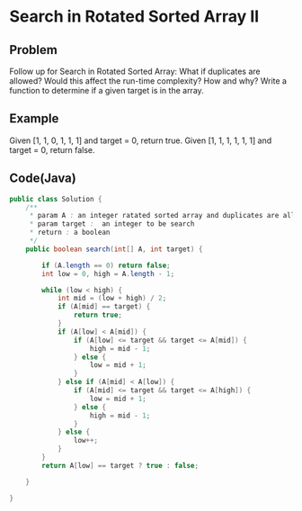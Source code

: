 Search in Rotated Sorted Array II
===

## Problem

Follow up for Search in Rotated Sorted Array:
What if duplicates are allowed?
Would this affect the run-time complexity? How and why?
Write a function to determine if a given target is in the array.


## Example

Given [1, 1, 0, 1, 1, 1] and target = 0, return true.
Given [1, 1, 1, 1, 1, 1] and target = 0, return false.

Code(Java)
----------

```java
public class Solution {
    /**
     * param A : an integer ratated sorted array and duplicates are allowed
     * param target :  an integer to be search
     * return : a boolean
     */
    public boolean search(int[] A, int target) {

        if (A.length == 0) return false;
        int low = 0, high = A.length - 1;

        while (low < high) {
            int mid = (low + high) / 2;
            if (A[mid] == target) {
                return true;
            }
            if (A[low] < A[mid]) {
                if (A[low] <= target && target <= A[mid]) {
                    high = mid - 1;
                } else {
                    low = mid + 1;
                }
            } else if (A[mid] < A[low]) {
                if (A[mid] <= target && target <= A[high]) {
                    low = mid + 1;
                } else {
                    high = mid - 1;
                }
            } else {
                low++;
            }
        }
        return A[low] == target ? true : false;

    }

}

```